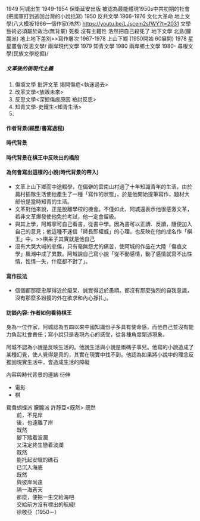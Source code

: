 1949 阿城出生
1949-1954 保衛延安出版
被認為最能體現1950s中共初期的社會(把國軍打到逃回台灣的小說括寫)
1950 反共文學
1966-1976 文化大革命
	地上文學(八大模板1966一個作家(浩然) https://youtu.be/LJscem2sfWY?t=2031
	文學藝術必須屬於政治(無背景) 死板 沒有主體性 浩然把自己殺死了
	地下文學
		北島(朦朧派)
	地上地下差別>>寫作層次
1967-1978 上山下鄉 (1950開始 60展開)
1978 星星畫會/反思文學/ 兩岸現代文學
1979 知青文學
1980 兩岸鄉土文學
1980- 尋根文學(民族文學挖掘)/
##### 文革後的後現代主義
1. 傷痕文學
	批評文革 揭開傷疤<執迷過去>
1. 改革文學<放眼未來>
2. 反思文學<深掘傷痕原因 檢討反思>
3. 知青文學-史鐵生<知青生活>
4. 

#### 作者背景(經歷/書寫過程)
#### 時代背景

#### 時代背景在棋王中反映出的橋段

#### 為何會寫出這樣的小說(時代背景的帶入)
- 文革上山下鄉而中途輟學，在偏僻的雲南山村過了十年知識青年的生活。由於農村插隊生活使他產生了一種「寫作的狀態」，於是他開始提筆寫作，題材大部份是當時知青的生活。
- 文革對他來說，正是脫離學校的機會。不僅如此，阿城還表示他很感激文革，若非文革爆發使他免於考試，他一定會留級。
- 與其上學，阿城寧可自己看書，從書中學。因為書可以正讀、反讀，隨便加入自己的意見；他這種不迷信「師長即權威」的心理，也反映在他的成名作「棋王」中。>>棋呆子其實就是他自己
- 沒有大哭大喊的悲傷，只有毫無怨尤的痛苦，使阿城的作品在大陸「傷痕文學」風潮中成了異數。阿城說自己寫小說「從不動感情，動了感情就寫不出性情，性情一失，什麼都不對了」。

#### 寫作技法
- 個個都那麼忠厚得近於癡呆、誠實得近於愚頑。都沒有那麼強烈的自我意識，沒有那麼多紛擾的外在欲求和內心掙扎」。
#### 訪談內容: 作者如何看待棋王
身為一位作家，阿城認為五四以來中國知識份子多具有使命感，而他自己並沒有能力負起社會責任；寫小說只是表現內心的感受，從各種角度闡述現象。

阿城不認為小說是反映生活的。他說生活與小說是兩碼子事兒。他寫的小說造成了某種幻覺，使人覺得是真的，其實在現實中找不到。他認為如果將小說中的理念反推回現實生活中，會造成生活的障礙

內容與時代背景的連結
衍伸
- 電影
- 棋

鴛鴦蝴蝶派
朦朧派
		許靜亞<既然>
		既然  
　　前，不見岸  
　　後，也遠離了岸  
　　既然  
　　腳下踏着波瀾  
　　又注定終生戀着波瀾  
　　既然  
　　能托起安眠的礁石  
　　已沉入海底  
　　既然  
　　與彼岸尚遠  
　　隔一海蒼天  
　　那麼，便把一生交給海吧  
　　交給前方沒有標出的航綫!  
　　徐敬亞（1950－）
